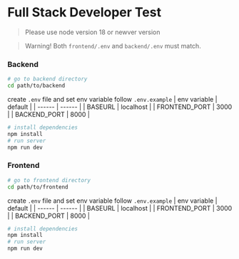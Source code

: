 # Full Stack Developer Test
> Please use node version 18 or newver version

> Warning! Both `frontend/.env` and `backend/.env` must match.
### Backend
```bash
# go to backend directory
cd path/to/backend
```
create `.env` file and set env variable follow `.env.example`
| env variable | default |
| ------ | ------ |
| BASEURL | localhost |
| FRONTEND_PORT | 3000 |
| BACKEND_PORT | 8000 |
```bash
# install dependencies
npm install
# run server
npm run dev
```
### Frontend
```bash
# go to frontend directory
cd path/to/frontend
```
create `.env` file and set env variable follow `.env.example`
| env variable | default |
| ------ | ------ |
| BASEURL | localhost |
| FRONTEND_PORT | 3000 |
| BACKEND_PORT | 8000 |
```bash
# install dependencies
npm install
# run server
npm run dev
```
